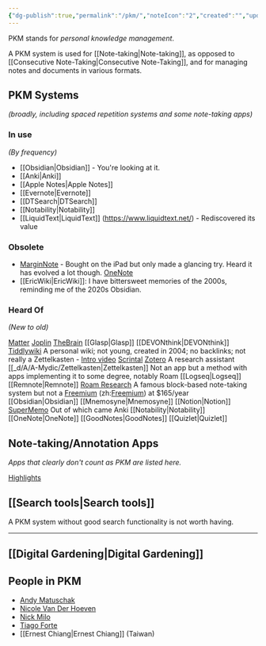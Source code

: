 ```yaml
---
{"dg-publish":true,"permalink":"/pkm/","noteIcon":"2","created":"","updated":""}
---
```


PKM stands for *personal knowledge management*.

A PKM system is used for [[Note-taking\|Note-taking]], as opposed to [[Consecutive Note-Taking\|Consecutive Note-Taking]], and for managing notes and documents in various formats.

## PKM Systems
*(broadly, including spaced repetition systems and some note-taking apps)*

### In use
*(By frequency)*
- [[Obsidian\|Obsidian]] - You're looking at it.
- [[Anki\|Anki]]
- [[Apple Notes\|Apple Notes]]
- [[Evernote\|Evernote]]
- [[DTSearch\|DTSearch]]
- [[Notability\|Notability]]
- [[LiquidText\|LiquidText]] (https://www.liquidtext.net/) - Rediscovered its value
	
### Obsolete
- [MarginNote](https://www.marginnote.com/) - Bought on the iPad but only made a glancing try. Heard it has evolved a lot though.
 [OneNote](https://www.microsoft.com/en-us/microsoft-365/onenote/digital-note-taking-app)
- [[EricWiki\|EricWiki]]: I have bittersweet memories of the 2000s, reminding me of the 2020s Obsidian.

### Heard Of
*(New to old)*

[Matter](https://hq.getmatter.com/)
[Joplin](https://joplinapp.org/)
[TheBrain](https://www.thebrain.com/)
[[Glasp\|Glasp]]
[[DEVONthink\|DEVONthink]]
[Tiddlywiki](https://tiddlywiki.com/) 
	A personal wiki; not young, created in 2004; no backlinks; not really a Zettelkasten
	- [Intro video](https://www.youtube.com/watch?v=CNCM_-Hgf3M)
[Scrintal](https://www.scrintal.com/)
[Zotero](https://www.zotero.org/)
	A research assistant
[[_d/A/A-Mydic/Zettelkasten\|Zettelkasten]]
	Not an app but a method with apps implementing it to some degree, notably Roam
[[Logseq\|Logseq]]
[[Remnote\|Remnote]]
[Roam Research](https://roamresearch.com/)
	A famous block-based note-taking system but not a [Freemium](https://en.wikipedia.org/wiki/Freemium) (zh:[Freemium](https://zh.wikipedia.org/wiki/Freemium)) at $165/year 
[[Obsidian\|Obsidian]]
[[Mnemosyne\|Mnemosyne]]
[[Notion\|Notion]]
[SuperMemo](https://en.wikipedia.org/wiki/SuperMemo)
	Out of which came Anki
[[Notability\|Notability]]
[[OneNote\|OneNote]]
[[GoodNotes\|GoodNotes]]
[[Quizlet\|Quizlet]]

## Note-taking/Annotation Apps

*Apps that clearly don't count as PKM are listed here.*

[Highlights](https://highlightsapp.net/)

## [[Search tools\|Search tools]]
A PKM system without good search functionality is not worth having.

---
## [[Digital Gardening\|Digital Gardening]]

## People in PKM

- [Andy Matuschak](https://notes.andymatuschak.org/About_these_notes)
- [Nicole Van Der Hoeven](https://nicolevanderhoeven.com/)
- [Nick Milo](https://www.linkingyourthinking.com/)
- [Tiago Forte](https://fortelabs.com/)
- [[Ernest Chiang\|Ernest Chiang]] (Taiwan)
